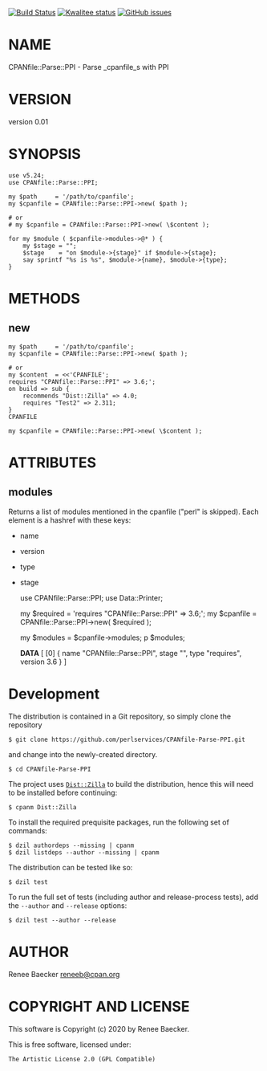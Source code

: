 [![Build Status](https://travis-ci.org/perlservices/CPANfile-Parse-PPI.svg?branch=master)](https://travis-ci.org/perlservices/CPANfile-Parse-PPI)
[![Kwalitee status](http://cpants.cpanauthors.org/dist/CPANfile-Parse-PPI.png)](https://cpants.cpanauthors.org/dist/CPANfile-Parse-PPI)
[![GitHub issues](https://img.shields.io/github/issues/perlservices/CPANfile-Parse-PPI.svg)](https://github.com/perlservices/CPANfile-Parse-PPI/issues)

# NAME

CPANfile::Parse::PPI - Parse _cpanfile_s with PPI

# VERSION

version 0.01

# SYNOPSIS

    use v5.24;
    use CPANfile::Parse::PPI;
    
    my $path     = '/path/to/cpanfile';
    my $cpanfile = CPANfile::Parse::PPI->new( $path );
    
    # or
    # my $cpanfile = CPANfile::Parse::PPI->new( \$content );
    
    for my $module ( $cpanfile->modules->@* ) {
        my $stage = "";
        $stage    = "on $module->{stage}" if $module->{stage};
        say sprintf "%s is %s", $module->{name}, $module->{type};
    }

# METHODS

## new

    my $path     = '/path/to/cpanfile';
    my $cpanfile = CPANfile::Parse::PPI->new( $path );
    
    # or
    my $content  = <<'CPANFILE';
    requires "CPANfile::Parse::PPI" => 3.6;';
    on build => sub {
        recommends "Dist::Zilla" => 4.0;
        requires "Test2" => 2.311;
    }
    CPANFILE

    my $cpanfile = CPANfile::Parse::PPI->new( \$content );

# ATTRIBUTES

## modules

Returns a list of modules mentioned in the cpanfile ("perl" is skipped).
Each element is a hashref with these keys:

- name
- version
- type
- stage

    use CPANfile::Parse::PPI;
    use Data::Printer;

    my $required = 'requires "CPANfile::Parse::PPI" => 3.6;';
    my $cpanfile = CPANfile::Parse::PPI->new( \$required );
    
    my $modules = $cpanfile->modules;
    p $modules;
    
    __DATA__
    [
        [0] {
            name      "CPANfile::Parse::PPI",
            stage     "",
            type      "requires",
            version   3.6
        }
    ]



# Development

The distribution is contained in a Git repository, so simply clone the
repository

```
$ git clone https://github.com/perlservices/CPANfile-Parse-PPI.git
```

and change into the newly-created directory.

```
$ cd CPANfile-Parse-PPI
```

The project uses [`Dist::Zilla`](https://metacpan.org/pod/Dist::Zilla) to
build the distribution, hence this will need to be installed before
continuing:

```
$ cpanm Dist::Zilla
```

To install the required prequisite packages, run the following set of
commands:

```
$ dzil authordeps --missing | cpanm
$ dzil listdeps --author --missing | cpanm
```

The distribution can be tested like so:

```
$ dzil test
```

To run the full set of tests (including author and release-process tests),
add the `--author` and `--release` options:

```
$ dzil test --author --release
```

# AUTHOR

Renee Baecker <reneeb@cpan.org>

# COPYRIGHT AND LICENSE

This software is Copyright (c) 2020 by Renee Baecker.

This is free software, licensed under:

    The Artistic License 2.0 (GPL Compatible)

